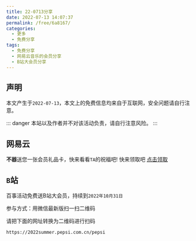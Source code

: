 ```yaml
---
title: 22-0713分享
date: 2022-07-13 14:07:37
permalink: /free/6a8167/
categories:
  - 更多
  - 免费分享
tags:
  - 免费分享
  - 网易云音乐的会员分享
  - B站大会员分享
---
```


## 声明

本文产生于`2022-07-13`，本文上的免费信息均来自于互联网，安全问题请自行注意。

::: danger
本站以及作者并不对该活动负责，请自行注意风险。
:::

<!-- more -->

## 网易云

**不器**送您一张会员礼品卡，快来看看`TA`的祝福吧! 快来领取吧 [点击领取](https://music.163.com/prime/m/gift-receive?p=uDnUXKvw835gMCDqBScvfQ-gACook_TljP7E83Qaox0XifGwhoR6n-B3iLOU4WS23VuZfDjYhLGhM7wwcJI4RsC4M3jmar7YN0NtLR3Ff4w&d=bTq-CwF7LVo7anXfURP01A)


## `B`站

百事活动免费送B站大会员，持续到`2022年10月31日`

参与方式：用微信最新版扫一扫二维码

请把下面的网址转换为二维码进行扫码

``` bash
https://2022summer.pepsi.com.cn/pepsi
```


